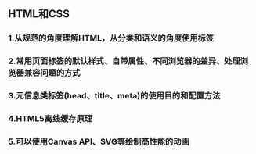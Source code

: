 ## HTML和CSS

### 1.从规范的角度理解HTML，从分类和语义的角度使用标签
### 2.常用页面标签的默认样式、自带属性、不同浏览器的差异、处理浏览器兼容问题的方式
### 3.元信息类标签(head、title、meta)的使用目的和配置方法
### 4.HTML5离线缓存原理
### 5.可以使用Canvas API、SVG等绘制高性能的动画
